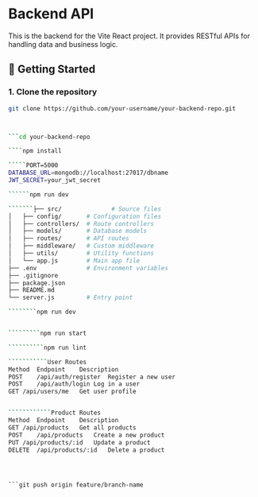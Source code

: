 # Backend API

This is the backend for the Vite React project. It provides RESTful APIs for handling data and business logic.

## 🚀 **Getting Started**

### **1. Clone the repository**

`````````````bash
git clone https://github.com/your-username/your-backend-repo.git



```cd your-backend-repo

````npm install

`````PORT=5000
DATABASE_URL=mongodb://localhost:27017/dbname
JWT_SECRET=your_jwt_secret

``````npm run dev

```````├── src/              # Source files
│   ├── config/       # Configuration files
│   ├── controllers/  # Route controllers
│   ├── models/       # Database models
│   ├── routes/       # API routes
│   ├── middleware/   # Custom middleware
│   ├── utils/        # Utility functions
│   └── app.js        # Main app file
├── .env              # Environment variables
├── .gitignore
├── package.json
├── README.md
└── server.js         # Entry point

````````npm run dev


`````````npm run start

``````````npm run lint

```````````User Routes
Method	Endpoint	Description
POST	/api/auth/register	Register a new user
POST	/api/auth/login	Log in a user
GET	/api/users/me	Get user profile


````````````Product Routes
Method	Endpoint	Description
GET	/api/products	Get all products
POST	/api/products	Create a new product
PUT	/api/products/:id	Update a product
DELETE	/api/products/:id	Delete a product
`````````````

````git commit -m "Add new feature"



```git push origin feature/branch-name

````
